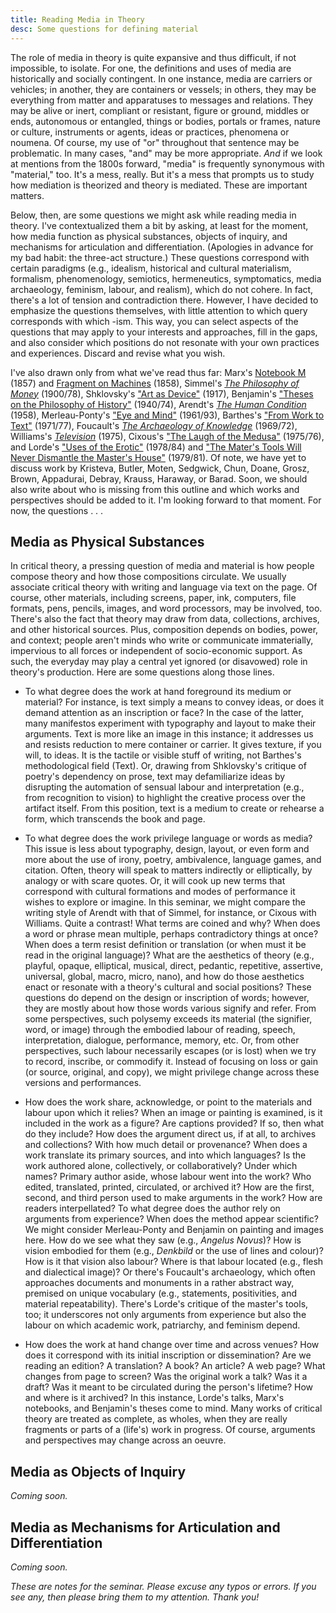 ```yaml
---
title: Reading Media in Theory 
desc: Some questions for defining material 
---
```


The role of media in theory is quite expansive and thus difficult, if not impossible, to isolate. For one, the definitions and uses of media are historically and socially contingent. In one instance, media are carriers or vehicles; in another, they are containers or vessels; in others, they may be everything from matter and apparatuses to messages and relations. They may be alive or inert, compliant or resistant, figure or ground, middles or ends, autonomous or entangled, things or bodies, portals or frames, nature or culture, instruments or agents, ideas or practices, phenomena or noumena. Of course, my use of "or" throughout that sentence may be problematic. In many cases, "and" may be more appropriate. *And* if we look at mentions from the 1800s forward, "media" is frequently synonymous with "material," too. It's a mess, really. But it's a mess that prompts us to study how mediation is theorized and theory is mediated. These are important matters. 

Below, then, are some questions we might ask while reading media in theory. I've contextualized them a bit by asking, at least for the moment, how media function as physical substances, objects of inquiry, and mechanisms for articulation and differentiation. (Apologies in advance for my bad habit: the three-act structure.) These questions correspond with certain paradigms (e.g., idealism, historical and cultural materialism, formalism, phenomenology, semiotics, hermeneutics, symptomatics, media archaeology, feminism, labour, and realism), which do not cohere. In fact, there's a lot of tension and contradiction there. However, I have decided to emphasize the questions themselves, with little attention to which query corresponds with which -ism. This way, you can select aspects of the questions that may apply to your interests and approaches, fill in the gaps, and also consider which positions do not resonate with your own practices and experiences. Discard and revise what you wish. 

I've also drawn only from what we've read thus far: Marx's [Notebook M](https://www.marxists.org/archive/marx/works/1857/grundrisse/ch01.htm) (1857) and [Fragment on Machines](https://www.marxists.org/archive/marx/works/1857/grundrisse/ch13.htm#p690) (1858), Simmel's [*The Philosophy of Money*](http://www.jenteryteaches.com/noneshall/cspt/simmelMoney.pdf) (1900/78), Shklovsky's ["Art as Device"](http://www.jenteryteaches.com/noneshall/cspt/shklovskyDevice.pdf) (1917), Benjamin's ["Theses on the Philosophy of History"](http://jenteryteaches.com/noneshall/cspt/benjaminTheses.pdf) (1940/74), Arendt's [*The Human Condition*](http://www.jenteryteaches.com/noneshall/cspt/arendtHumanCondition.pdf) (1958), Merleau-Ponty's ["Eye and Mind"](http://www.jenteryteaches.com/noneshall/cspt/merleauPontyEyeMind.pdf) (1961/93), Barthes's ["From Work to Text"](http://www.jenteryteaches.com/noneshall/cspt/barthesText.pdf) (1971/77), Foucault's [*The Archaeology of Knowledge*](http://www.jenteryteaches.com/noneshall/cspt/foucaultArchaeology.pdf) (1969/72), Williams's [*Television*](http://www.jenteryteaches.com/noneshall/cspt/williamsTelevision.pdf) (1975), Cixous's ["The Laugh of the Medusa"](http://www.jenteryteaches.com/noneshall/cspt/cixousMedusa.pdf) (1975/76), and Lorde's ["Uses of the Erotic"](http://www.jenteryteaches.com/noneshall/cspt/lordeErotic.pdf) (1978/84) and ["The Mater's Tools Will Never Dismantle the Master's House"](http://www.jenteryteaches.com/noneshall/cspt/lordeTools.pdf) (1979/81). Of note, we have yet to discuss work by Kristeva, Butler, Moten, Sedgwick, Chun, Doane, Grosz, Brown, Appadurai, Debray, Krauss, Haraway, or Barad. Soon, we should also write about who is missing from this outline and which works and perspectives should be added to it. I'm looking forward to that moment. For now, the questions . . . 

## Media as Physical Substances

In critical theory, a pressing question of media and material is how people compose theory and how those compositions circulate. We usually associate critical theory with writing and language via text on the page. Of course, other materials, including screens, paper, ink, computers, file formats, pens, pencils, images, and word processors, may be involved, too. There's also the fact that theory may draw from data, collections, archives, and other historical sources. Plus, composition depends on bodies, power, and context; people aren't minds who write or communicate immaterially, impervious to all forces or independent of socio-economic support. As such, the everyday may play a central yet ignored (or disavowed) role in theory's production. Here are some questions along those lines. 

* To what degree does the work at hand foreground its medium or material? For instance, is text simply a means to convey ideas, or does it demand attention as an inscription or face? In the case of the latter, many manifestos experiment with typography and layout to make their arguments. Text is more like an image in this instance; it addresses us and resists reduction to mere container or carrier. It gives texture, if you will, to ideas. It is the tactile or visible stuff of writing, not Barthes's methodological field (Text). Or, drawing from Shklovsky's critique of poetry's dependency on prose, text may defamiliarize ideas by disrupting the automation of sensual labour and interpretation (e.g., from recognition to vision) to highlight the creative process over the artifact itself. From this position, text is a medium to create or rehearse a form, which transcends the book and page.     

* To what degree does the work privilege language or words as media? This issue is less about typography, design, layout, or even form and more about the use of irony, poetry, ambivalence, language games, and citation. Often, theory will speak to matters indirectly or elliptically, by analogy or with scare quotes. Or, it will cook up new terms that correspond with cultural formations and modes of performance it wishes to explore or imagine. In this seminar, we might compare the writing style of Arendt with that of Simmel, for instance, or Cixous with Williams. Quite a contrast! What terms are coined and why? When does a word or phrase mean multiple, perhaps contradictory things at once? When does a term resist definition or translation (or when must it be read in the original language)? What are the aesthetics of theory (e.g., playful, opaque, elliptical, musical, direct, pedantic, repetitive, assertive, universal, global, macro, micro, nano), and how do those aesthetics enact or resonate with a theory's cultural and social positions? These questions do depend on the design or inscription of words; however, they are mostly about how those words various signify and refer. From some perspectives, such polysemy exceeds its material (the signifier, word, or image) through the embodied labour of reading, speech, interpretation, dialogue, performance, memory, etc. Or, from other perspectives, such labour necessarily escapes (or is lost) when we try to record, inscribe, or commodify it. Instead of focusing on loss or gain (or source, original, and copy), we might privilege change across these versions and performances.   

* How does the work share, acknowledge, or point to the materials and labour upon which it relies? When an image or painting is examined, is it included in the work as a figure? Are captions provided? If so, then what do they include? How does the argument direct us, if at all, to archives and collections? With how much detail or provenance? When does a work translate its primary sources, and into which languages? Is the work authored alone, collectively, or collaboratively? Under which names? Primary author aside, whose labour went into the work? Who edited, translated, printed, circulated, or archived it? How are the first, second, and third person used to make arguments in the work? How are readers interpellated? To what degree does the author rely on arguments from experience? When does the method appear scientific? We might consider Merleau-Ponty and Benjamin on painting and images here. How do we see what they saw (e.g., *Angelus Novus*)? How is vision embodied for them (e.g., *Denkbild* or the use of lines and colour)? How is it that vision also labour? Where is that labour located (e.g., flesh and dialectical image)? Or there's Foucault's archaeology, which often approaches documents and monuments in a rather abstract way, premised on unique vocabulary (e.g., statements, positivities, and material repeatability). There's Lorde's critique of the master's tools, too; it underscores not only arguments from experience but also the labour on which academic work, patriarchy, and feminism depend. 

* How does the work at hand change over time and across venues? How does it correspond with its initial inscription or dissemination? Are we reading an edition? A translation? A book? An article? A web page? What changes from page to screen? Was the original work a talk? Was it a draft? Was it meant to be circulated during the person's lifetime? How and where is it archived? In this instance, Lorde's talks, Marx's notebooks, and Benjamin's theses come to mind. Many works of critical theory are treated as complete, as wholes, when they are really fragments or parts of a (life's) work in progress. Of course, arguments and perspectives may change across an oeuvre. 

## Media as Objects of Inquiry 

*Coming soon.*

## Media as Mechanisms for Articulation and Differentiation 

*Coming soon.*

*These are notes for the seminar. Please excuse any typos or errors. If you see any, then please bring them to my attention. Thank you!*